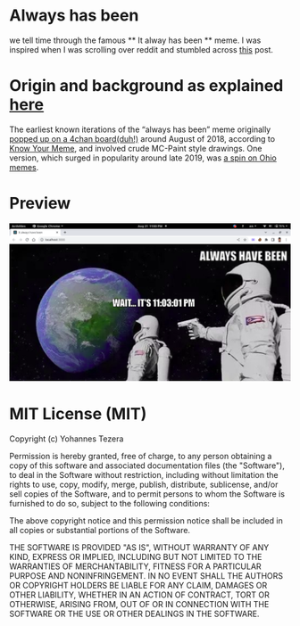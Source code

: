 # Always has been
we tell time through the famous ** It alway has been ** meme. I was inspired when I was scrolling
over reddit and stumbled across [this](https://www.reddit.com/r/ArduinoProjects/comments/i06i30/eink_clock/) post.


# Origin and background as explained [here](https://www.dailydot.com/unclick/always-has-been-memes/)
The earliest known iterations of the “always has been” meme originally [popped up on a 4chan board(duh!)](https://i.4pcdn.org/pol/1533661215801.jpg) around 
August of 2018, according to [Know Your Meme](https://knowyourmeme.com/memes/wait-its-all-ohio-always-has-been), and involved crude MC-Paint style drawings. One version, which 
surged in popularity around late 2019, was [a spin on Ohio memes](https://www.reddit.com/r/IHateOhio/comments/e8tmev/fuck_fuck_fuck_fuck_its_all_ohio_shit/).

# Preview
![preview](./always_has_been_preview.png)

# MIT License (MIT)

Copyright (c) Yohannes Tezera

Permission is hereby granted, free of charge, to any person obtaining a copy of this software and associated documentation files (the "Software"), to deal in the Software without restriction, including without limitation the rights to use, copy, modify, merge, publish, distribute, sublicense, and/or sell copies of the Software, and to permit persons to whom the Software is furnished to do so, subject to the following conditions:

The above copyright notice and this permission notice shall be included in all copies or substantial portions of the Software.

THE SOFTWARE IS PROVIDED "AS IS", WITHOUT WARRANTY OF ANY KIND, EXPRESS OR IMPLIED, INCLUDING BUT NOT LIMITED TO THE WARRANTIES OF MERCHANTABILITY, FITNESS FOR A PARTICULAR PURPOSE AND NONINFRINGEMENT. IN NO EVENT SHALL THE AUTHORS OR COPYRIGHT HOLDERS BE LIABLE FOR ANY CLAIM, DAMAGES OR OTHER LIABILITY, WHETHER IN AN ACTION OF CONTRACT, TORT OR OTHERWISE, ARISING FROM, OUT OF OR IN CONNECTION WITH THE SOFTWARE OR THE USE OR OTHER DEALINGS IN THE SOFTWARE.